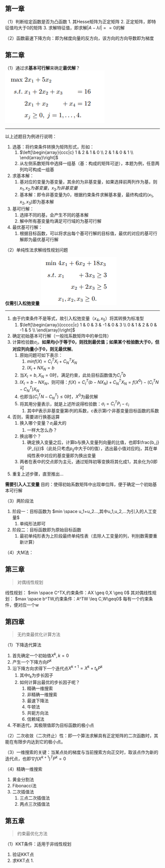 ## 第一章

（1）判断给定函数是否为凸函数
	1. 其Hesse矩阵为正定矩阵
	2. 正定矩阵，即特征值均大于0的矩阵
	3. 求解特征值，即求解$|A-\lambda I|==0$的解

 （2）函数最速下降方向：即为梯度向量的反方向，该方向的方向导数即为梯度
## 第二章

（1）通过求**基本可行解**来确定**最优解**？
![image.png](https://raw.githubusercontent.com/yzh-2002/img-hosting/main/cs/202411241035012.png)

---
以上述题目为例进行说明：
1. 选基：将约束条件转换为矩阵形式，形如：
	1. $\left[\begin{array}{ccc|c} 1 & 2 & 1 & 0 \\ 2 & 1 & 0 & 1 \\ \end{array}\right]$
	2. 从左侧系数矩阵中选择一组基（基：构成的矩阵可逆），本题为例，任意两列均可构成一组基
2. 求基本解：
	1. 基对应的变量为基变量，其余的为非基变量，如果选择前两列作为基，则$x_1,x_2为基变量，x_3为非基变量$
	2. 基本解：即令非基变量为0，根据约束条件求解基本量，最终构成的$(x_1,x_2,x_3)$即为基本解
3. 基可行解：
	1. 选择不同的基，会产生不同的基本解
	2. 解中所有基变量均满足可行域的为基可行解
4. 最优基可行解：
	1. 根据目标函数，可以将求出每个基可行解的目标值，最优的对应的基可行解即为最优基可行解

（2）单纯性法求解线性规划问题

**仅需引入松弛变量**
![image.png](https://raw.githubusercontent.com/yzh-2002/img-hosting/main/cs/202411241058229.png)

---
1. 由于约束条件不是等式，故引入松弛变量（$x_4,x_5$）将其转换为标准型
	1. $\left[\begin{array}{ccccc|c} 1 & 0 & 3 & -1 & 0 & 3 \\ 0 & 1 & 2 & 0 & -1 & 5 \\ \end{array}\right]$
2. 确定初始基本可行解（一般找系数矩阵中的单位阵）
3. 计算检验数$\sigma_i$，**如果均小于等于0，则找到最优值；如果某个检验数大于0，但对应列向量小于0，则无最优解**。
	1. 原始问题可如下表示：
		1. $min f(X)=C_I^TX_I+C_N^TX_N$
		2. $IX_I+NX_N=b$
	2. 当$X_I=b,X_N=0$时，满足约束，此处目标函数值为$C_I^Tb$
	3. $IX_I=b-NX_N$，则可得：$f(X)=C_I^T(b-NX_N)+C_N^TX_N=f(X^0)-(C^T_IN-C^T_N)X_N$
	4. 也即当$(C^T_IN-C^T_N) \leq 0$时，$X^0$为最优解
	5. 将其用分量表示，就是上述所说得检验数：$\sigma_i=C_I^TP_i-c_i$
		1. 其中P表示非基变量第i列的系数，c表示第i个非基变量目标函数的系数
4. 否则，需要进行换基运算
	1. 换入哪个变量？$\sigma_i$最大的
		1. 一样大怎么办？
	2. 换出哪个？
		1. 确定换入变量之后，计算b与换入变量列向量的比值，也即$\frac{b_j}{P_{ij}}$（此处只考虑$p_{ij}$中大于0的值），选出最小值对应的j，其在单纯性表中对应的基变量即为换出变量
	3. 两者在表中的交点即为主元，通过矩阵初等变换将其化成1，其余化为0即可
5. 重复上述步骤，直至推出...

**需要引入人工变量**
目的：使得初始系数矩阵中出现单位阵，便于确定一个初始基本可行解

（3）两阶段法
1. 阶段一：目标函数为 $min \space u_1+u_2...,其中u_1,u_2,...为引入的人工变量$
	1. 单纯形法即可
2. 阶段二：目标函数即为原始目标函数
	1. 最初单纯形表为上阶段最终单纯性表（去除人工变量的列，判别数需要重新计算）

（4）大M法：

## 第三章
> 对偶线性规划

线性规划：
$min \space C^TX,约束条件：AX \geq 0,X \geq 0$
其对偶线性规划：
$max \space b^TW,约束条件：A^TW \leq C,W\geq0$
每有一个约束条件，便对应一个w



## 第四章
> 无约束最优化计算方法

（1）下降迭代算法

1. 首先确定一个初始值$X^k,k=0$
2. 产生一个下降方向$P^k$
3. 沿下降方向求得下一个迭代点$X^{k+1}=X^k+t_kP^k$
	1. 其中$t_k$为步长因子
	2. 如何计算出最优的步长因子呢？
		1. 精确一维搜索
		2. 非精确一维搜索
		3. 最速下降法
		4. 牛顿法
		5. 共轭方向法
		6. 信赖域法
4. 不断迭代，其极限值即为目标函数的极小点

（2）二次收敛（二次终止）性：即一个算法求解具有正定矩阵的二次函数时，其能在有限步内达到它的极小点。

（3）一维搜索的关键：当某点处的梯度与当前搜索方向正交时，取该点作为新的迭代点，也即$\nabla f(X^{k+1})^TP^k=0$

（4）精确一维搜索
1. 黄金分割法
2. Fibonacci法
3. 二次插值法
	1. 三点二次插值法
	2. 两点三次插值法
## 第五章
> 约束最优化方法

（1）KKT条件：适用于非线性规划
1. 验证KKT点
2. 求KKT点
	1. 